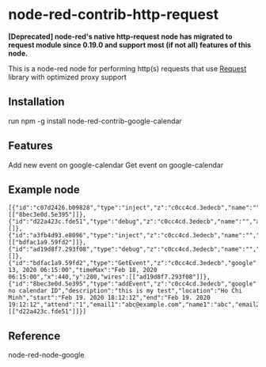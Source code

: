 # node-red-contrib-http-request
**[Deprecated] node-red's native http-request node has migrated to request module since 0.19.0 and support most (if not all) features of this node.**

This is a node-red node for performing http(s) requests that use [Request](https://github.com/request/request) library with optimized proxy support 

## Installation
run npm -g install node-red-contrib-google-calendar

## Features
Add new event on google-calendar
Get event on google-calendar

## Example node
``` node
[{"id":"c07d2426.b09828","type":"inject","z":"c0cc4cd.3edecb","name":"","topic":"","payload":"","payloadType":"date","repeat":"","crontab":"","once":false,"onceDelay":0.1,"x":260,"y":360,"wires":[["8bec3e0d.5e395"]]},{"id":"d22a423c.fde51","type":"debug","z":"c0cc4cd.3edecb","name":"","active":true,"tosidebar":true,"console":false,"tostatus":false,"complete":"false","x":670,"y":360,"wires":[]},{"id":"a3fb4d93.e8096","type":"inject","z":"c0cc4cd.3edecb","name":"","topic":"","payload":"","payloadType":"date","repeat":"","crontab":"","once":false,"onceDelay":0.1,"x":260,"y":280,"wires":[["bdfac1a9.59fd2"]]},{"id":"ad19d8f7.293f08","type":"debug","z":"c0cc4cd.3edecb","name":"","active":true,"tosidebar":true,"console":false,"tostatus":false,"complete":"payload","targetType":"msg","x":670,"y":280,"wires":[]},{"id":"bdfac1a9.59fd2","type":"GetEvent","z":"c0cc4cd.3edecb","google":"","timeMin":"Feb 13, 2020 06:15:00","timeMax":"Feb 18, 2020 06:15:00","x":440,"y":280,"wires":[["ad19d8f7.293f08"]]},{"id":"8bec3e0d.5e395","type":"addEvent","z":"c0cc4cd.3edecb","google":"","tittle":"Test no calendar ID","description":"this is my test","location":"Ho Chi Minh","start":"Feb 19. 2020 18:12:12","end":"Feb 19. 2020 19:12:12","attend":"1","email1":"abc@example.com","name1":"abc","email2":"","name2":"","email3":"","name3":"","email4":"","name4":"","email5":"","name5":"","x":450,"y":360,"wires":[["d22a423c.fde51"]]}]
```

## Reference
node-red-node-google